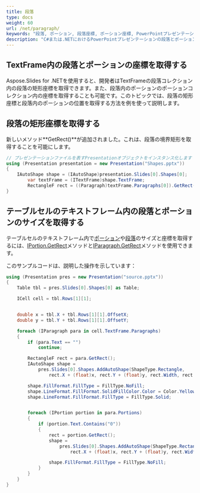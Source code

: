 ```yaml
---
title: 段落
type: docs
weight: 60
url: /net/paragraph/
keywords: "段落, ポーション, 段落座標, ポーション座標, PowerPointプレゼンテーション, C#, Csharp, Aspose.Slides for .NET"
description: "C#または.NETにおけるPowerPointプレゼンテーションの段落とポーション"
---
```


## **TextFrame内の段落とポーションの座標を取得する**
Aspose.Slides for .NETを使用すると、開発者はTextFrameの段落コレクション内の段落の矩形座標を取得できます。また、段落内のポーションのポーションコレクション内の座標を取得することも可能です。このトピックでは、段落の矩形座標と段落内のポーションの位置を取得する方法を例を使って説明します。

## **段落の矩形座標を取得する**
新しいメソッド**GetRect()**が追加されました。これは、段落の境界矩形を取得することを可能にします。

```c#
// プレゼンテーションファイルを表すPresentationオブジェクトをインスタンス化します
using (Presentation presentation = new Presentation("Shapes.pptx"))
{
    IAutoShape shape = (IAutoShape)presentation.Slides[0].Shapes[0];
        var textFrame = (ITextFrame)shape.TextFrame;
        RectangleF rect = ((Paragraph)textFrame.Paragraphs[0]).GetRect();
}
```

## **テーブルセルのテキストフレーム内の段落とポーションのサイズを取得する** ##

テーブルセルのテキストフレーム内で[ポーション](https://reference.aspose.com/slides/net/aspose.slides/portion)や[段落](https://reference.aspose.com/slides/net/aspose.slides/paragraph)のサイズと座標を取得するには、[IPortion.GetRect](https://reference.aspose.com/slides/net/aspose.slides/iportion/methods/getrect)メソッドと[IParagraph.GetRect](https://reference.aspose.com/slides/net/aspose.slides/iparagraph/methods/getrect)メソッドを使用できます。

このサンプルコードは、説明した操作を示しています：

```csharp
using (Presentation pres = new Presentation("source.pptx"))
{
    Table tbl = pres.Slides[0].Shapes[0] as Table;

    ICell cell = tbl.Rows[1][1];


    double x = tbl.X + tbl.Rows[1][1].OffsetX;
    double y = tbl.Y + tbl.Rows[1][1].OffsetY;

    foreach (IParagraph para in cell.TextFrame.Paragraphs)
    {
        if (para.Text == "")
            continue;

        RectangleF rect = para.GetRect();
        IAutoShape shape =
            pres.Slides[0].Shapes.AddAutoShape(ShapeType.Rectangle,
                rect.X + (float)x, rect.Y + (float)y, rect.Width, rect.Height);

        shape.FillFormat.FillType = FillType.NoFill;
        shape.LineFormat.FillFormat.SolidFillColor.Color = Color.Yellow;
        shape.LineFormat.FillFormat.FillType = FillType.Solid;


        foreach (IPortion portion in para.Portions)
        {
            if (portion.Text.Contains("0"))
            {
                rect = portion.GetRect();
                shape =
                    pres.Slides[0].Shapes.AddAutoShape(ShapeType.Rectangle,
                        rect.X + (float)x, rect.Y + (float)y, rect.Width, rect.Height);

                shape.FillFormat.FillType = FillType.NoFill;
            }
        }
    }
}
```